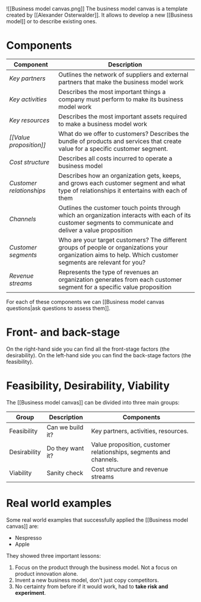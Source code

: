 ![[Business model canvas.png]]
The business model canvas is a template created by [[Alexander Osterwalder]]. It allows to develop a new [[Business model]] or to describe existing ones.
# Components
| Component | Description |
| ---- | ---- |
| *Key partners* | Outlines the network of suppliers and external partners that make the business model work |
| *Key activities* | Describes the most important things a company must perform to make its business model work |
| *Key resources* | Describes the most important assets required to make a business model work |
| *[[Value proposition]]* | What do we offer to customers? Describes the bundle of products and services that create value for a specific customer segment. |
| *Cost structure* | Describes all costs incurred to operate a business model |
| *Customer relationships* | Describes how an organization gets, keeps, and grows each customer segment and what type of relationships it entertains with each of them |
| *Channels* | Outlines the customer touch points through which an organization interacts with each of its customer segments to communicate and deliver a value proposition |
| *Customer segments* | Who are your target customers? The different groups of people or organizations your organization aims to help. Which customer segments are relevant for you? |
| *Revenue streams* | Represents the type of revenues an organization generates from each customer segment for a specific value proposition |

For each of these components we can [[Business model canvas questions|ask questions to assess them]].
# Front- and back-stage
On the right-hand side you can find all the front-stage factors (the desirability). On the left-hand side you can find the back-stage factors (the feasibility).
# Feasibility, Desirability, Viability
The [[Business model canvas]] can be divided into three main groups:

| Group | Description | Components |
| ---- | ---- | ---- |
| Feasibility | Can we build it? | Key partners, activities, resources. |
| Desirability | Do they want it? | Value proposition, customer relationships, segments and channels. |
| Viability | Sanity check | Cost structure and revenue streams |
# Real world examples
Some real world examples that successfully applied the [[Business model canvas]] are:
- Nespresso
- Apple

They showed three important lessons:
1. Focus on the product through the business model. Not a focus on product innovation alone.
2. Invent a new business model, don't just copy competitors.
3. No certainty from before if it would work, had to **take risk and experiment**.